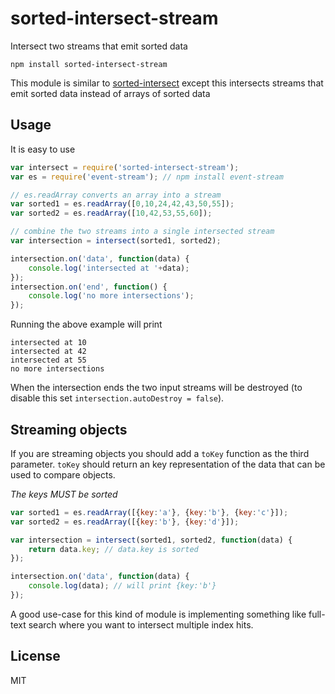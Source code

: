 # sorted-intersect-stream

Intersect two streams that emit sorted data

	npm install sorted-intersect-stream

This module is similar to [sorted-intersect](https://github.com/mafintosh/sorted-intersect)
except this intersects streams that emit sorted data instead of arrays of sorted data

## Usage

It is easy to use

``` js
var intersect = require('sorted-intersect-stream');
var es = require('event-stream'); // npm install event-stream

// es.readArray converts an array into a stream
var sorted1 = es.readArray([0,10,24,42,43,50,55]);
var sorted2 = es.readArray([10,42,53,55,60]);

// combine the two streams into a single intersected stream
var intersection = intersect(sorted1, sorted2);

intersection.on('data', function(data) {
	console.log('intersected at '+data);
});
intersection.on('end', function() {
	console.log('no more intersections');
});
```

Running the above example will print

```
intersected at 10
intersected at 42
intersected at 55
no more intersections
```

When the intersection ends the two input streams will be destroyed (to disable this set `intersection.autoDestroy = false`).

## Streaming objects

If you are streaming objects you should add a `toKey` function as the third parameter.
`toKey` should return an key representation of the data that can be used to compare objects.

_The keys MUST be sorted_

``` js
var sorted1 = es.readArray([{key:'a'}, {key:'b'}, {key:'c'}]);
var sorted2 = es.readArray([{key:'b'}, {key:'d'}]);

var intersection = intersect(sorted1, sorted2, function(data) {
	return data.key; // data.key is sorted
});

intersection.on('data', function(data) {
	console.log(data); // will print {key:'b'}
});
```

A good use-case for this kind of module is implementing something like full-text search where you want to
intersect multiple index hits.

## License

MIT
